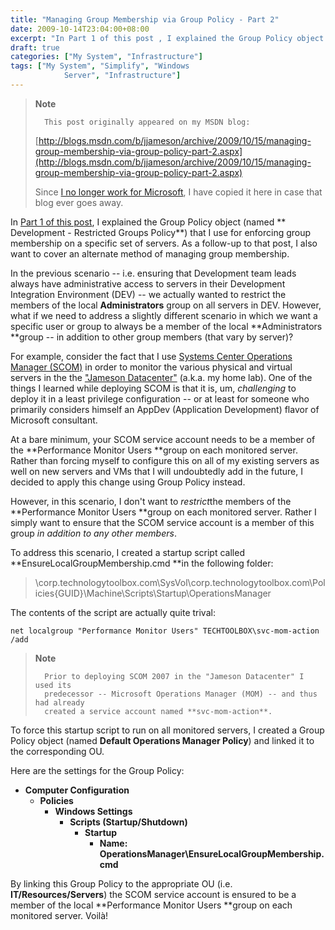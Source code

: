 ```yaml
---
title: "Managing Group Membership via Group Policy - Part 2"
date: 2009-10-14T23:04:00+08:00
excerpt: "In Part 1 of this post , I explained the Group Policy object (named Development - Restricted Groups Policy ) that I use for enforcing group membership on a specific set of servers. As a follow-up to that post, I also want to cover an alternate method..."
draft: true
categories: ["My System", "Infrastructure"]
tags: ["My System", "Simplify", "Windows 
			Server", "Infrastructure"]
---
```


> **Note**
> 
> 
> 		This post originally appeared on my MSDN blog:
> 
> 
> 
> [http://blogs.msdn.com/b/jjameson/archive/2009/10/15/managing-group-membership-via-group-policy-part-2.aspx](http://blogs.msdn.com/b/jjameson/archive/2009/10/15/managing-group-membership-via-group-policy-part-2.aspx)
> 
> 
> Since
> 		[I no longer work for Microsoft](/blog/jjameson/2011/09/02/last-day-with-microsoft), I have copied it here in case that 
> 		blog ever goes away.


In[Part 1 of this post](/blog/jjameson/2009/10/15/managing-group-membership-via-group-policy-part-1), I explained the Group Policy object (named **Development - Restricted Groups Policy**) that I use for enforcing group membership on a specific set of servers. As a follow-up to that post, I also want to cover an alternate method of managing group membership.

In the previous scenario -- i.e. ensuring that Development team leads always have administrative access to servers in their Development Integration Environment (DEV) -- we actually wanted to restrict the members of the local **Administrators** group on all servers in DEV. However, what if we need to address a slightly different scenario in which we want a specific user or group to always be a member of the local **Administrators **group -- in addition to other group members (that vary by server)?

For example, consider the fact that I use[Systems Center Operations Manager (SCOM)](http://www.microsoft.com/systemcenter/operationsmanager/en/us/default.aspx) in order to monitor the various physical and virtual servers in the the["Jameson Datacenter"](/blog/jjameson/2009/09/14/the-jameson-datacenter) (a.k.a. my home lab). One of the things I learned while deploying SCOM is that it is, um, *challenging* to deploy it in a least privilege configuration -- or at least for someone who primarily considers himself an AppDev (Application Development) flavor of Microsoft consultant.

At a bare minimum, your SCOM service account needs to be a member of the**Performance Monitor Users **group on each monitored server. Rather than forcing myself to configure this on all of my existing servers as well on new servers and VMs that I will undoubtedly add in the future, I decided to apply this change using Group Policy instead.

However, in this scenario, I don't want to *restrict*the members of the **Performance Monitor Users **group on each monitored server. Rather I simply want to ensure that the SCOM service account is a member of this group *in addition to any other members*.

To address this scenario, I created a startup script called **EnsureLocalGroupMembership.cmd**in the following folder:


> \\corp.technologytoolbox.com\SysVol\corp.technologytoolbox.com\Policies\{GUID}\Machine\Scripts\Startup\OperationsManager


The contents of the script are actually quite trival:



```
net localgroup "Performance Monitor Users" TECHTOOLBOX\svc-mom-action /add
```




> **Note**
> 
> 
> 		Prior to deploying SCOM 2007 in the "Jameson Datacenter" I used its 
> 		predecessor -- Microsoft Operations Manager (MOM) -- and thus had already 
> 		created a service account named **svc-mom-action**.


To force this startup script to run on all monitored servers, I created a Group Policy object (named **Default Operations Manager Policy**) and linked it to the corresponding OU.

Here are the settings for the Group Policy:

- **Computer Configuration**
    - **Policies**
        - **Windows Settings**
            - **Scripts (Startup/Shutdown)**
                - **Startup**
                    - **Name: OperationsManager\EnsureLocalGroupMembership.cmd**


By linking this Group Policy to the appropriate OU (i.e. **IT/Resources/Servers**) the SCOM service account is ensured to be a member of the local **Performance Monitor Users **group on each monitored server. Voilà!

